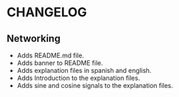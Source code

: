 # CHANGELOG 

## Networking 

- Adds README.md file.
- Adds banner to README file.
- Adds explanation files in spanish and english. 
- Adds Introduction to the explanation files.
- Adds sine and cosine signals to the explanation files.